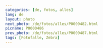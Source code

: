 ```yaml
---
categories: [de, fotos, alles]
lang: de
layout: photo
next_photo: /de/fotos/alles/P0000482.html
picname: P0000486
prev_photo: /de/fotos/alles/P0000487.html
tags: [Fotofalle, Zebra]
---
```

